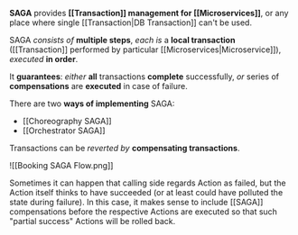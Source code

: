 **SAGA** provides **[[Transaction]] management for [[Microservices]]**, 
or any place where single [[Transaction|DB Transaction]] can't be used.

SAGA *consists of* **multiple steps**, 
	*each is* a **local transaction** 
		([[Transaction]] performed by particular [[Microservices|Microservice]]), 
	*executed* **in order**.

It **guarantees**:
	*either* **all** transactions **complete** successfully, 
	*or* series of **compensations** are **executed** in case of failure.

There are two **ways of implementing** SAGA:
- [[Choreography SAGA]]
- [[Orchestrator SAGA]]

Transactions can be *reverted by* **compensating transactions**.

![[Booking SAGA Flow.png]]

Sometimes it can happen that 
	calling side regards Action as failed, 
		but the Action itself thinks to have succeeded 
		(or at least could have polluted the state during failure). 
In this case, it makes sense
	to include [[SAGA]] compensations 
		before the respective Actions are executed 
	so that such "partial success" Actions will be rolled back.
	